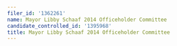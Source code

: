 ```yaml
---
filer_id: '1362261'
name: Mayor Libby Schaaf 2014 Officeholder Committee
candidate_controlled_id: '1395968'
title: Mayor Libby Schaaf 2014 Officeholder Committee
---
```

